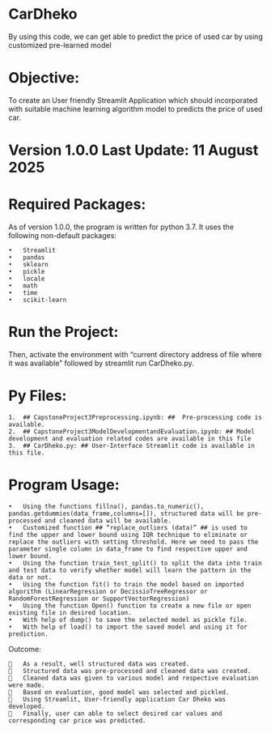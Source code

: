 # CarDheko
By using this code, we can get able to predict the price of used car by using customized pre-learned model
# Objective:
To create an User friendly Streamlit Application which should incorporated with suitable machine learning algorithm model to predicts the price of used car.
# Version 1.0.0 Last Update: 11 August 2025
# Required Packages:
As of version 1.0.0, the program is written for python 3.7. It uses the following non-default packages:
```
•	Streamlit
•	pandas
•	sklearn
•	pickle
•	locale
•	math
•	time
•	scikit-learn
```
# Run the Project:
Then, activate the environment with “current directory address of file where it was available” followed by streamlit run CarDheko.py.
# Py Files:
```
1.	## CapstoneProject3Preprocessing.ipynb: ##  Pre-processing code is available.
2.	## CapstoneProject3ModelDevelopmentandEvaluation.ipynb: ## Model development and evaluation related codes are available in this file
3.	## CarDheko.py: ## User-Interface Streamlit code is available in this file.
```
# Program Usage:
```
•	Using the functions fillna(), pandas.to_numeric(), pandas.getdummies(data_frame,columns=[]), structured data will be pre-processed and cleaned data will be available.
•	Customized function ## “replace_outliers (data)” ## is used to find the upper and lower bound using IQR technique to eliminate or replace the outliers with setting threshold. Here we need to pass the parameter single column in data_frame to find respective upper and lower bound.
•	Using the function train_test_split() to split the data into train and test data to verify whether model will learn the pattern in the data or not.
•	Using the function fit() to train the model based on imported algorithm (LinearRegression or DecissioTreeRegressor or RandomForestRegression or SupportVectorRegression)
•	Using the function Open() function to create a new file or open existing file in desired location.
•	With help of dump() to save the selected model as pickle file.
•	With help of load() to import the saved model and using it for prediction.
```
Outcome:
```
	As a result, well structured data was created.
	Structured data was pre-processed and cleaned data was created.
	Cleaned data was given to various model and respective evaluation were made.
	Based on evaluation, good model was selected and pickled.
	Using Streamlit, User-friendly application Car Dheko was developed.
	Finally, user can able to select desired car values and corresponding car price was predicted.
```

